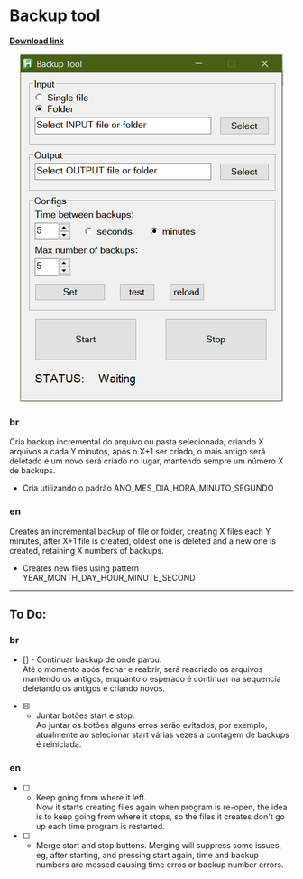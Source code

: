 # Backup tool

**[Download link](https://github.com/henriquelino/autohotkey/raw/master/Backup%20tool/backup%20tools.exe)**

<p align="center">
  <img src="https://raw.githubusercontent.com/henriquelino/autohotkey/master/Backup%20tool/backuptool%20interface.PNG" alt="Backup tool image"/>
</p>

### br
Cria backup incremental do arquivo ou pasta selecionada, criando X arquivos a cada Y minutos, após o X+1 ser criado, o mais antigo será deletado e um novo será criado no lugar, mantendo sempre um número X de backups.  

* Cria utilizando o padrão ANO_MES_DIA_HORA_MINUTO_SEGUNDO

### en
Creates an incremental backup of file or folder, creating X files each Y minutes, after X+1 file is created, oldest one is deleted and a new one is created, retaining X numbers of backups.  

* Creates new files using pattern YEAR_MONTH_DAY_HOUR_MINUTE_SECOND

___

## To Do:

### br
- [] - Continuar backup de onde parou.  
 Até o momento após fechar e reabrir, será reacriado os arquivos mantendo os antigos, enquanto o esperado é continuar na sequencia deletando os antigos e criando novos.

- [x] - Juntar botões start e stop.  
 Ao juntar os botões alguns erros serão evitados, por exemplo, atualmente ao selecionar start várias vezes a contagem de backups é reiniciada.

### en
- [ ] - Keep going from where it left.  
 Now it starts creating files again when program is re-open, the idea is to keep going from where it stops, so the files it  creates don't go up each time program is restarted.

-[ ] - Merge start and stop buttons.
 Merging will suppress some issues, eg, after starting, and pressing start again, time and backup numbers are messed causing time erros or backup number errors.